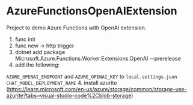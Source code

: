 # AzureFunctionsOpenAIExtension
Project to demo Azure Functions with OpenAI extension.

1. func init
2. func new -> http trigger
3. dotnet add package Microsoft.Azure.Functions.Worker.Extensions.OpenAI  --prerelease
4. add the following:

 `AZURE_OPENAI_ENDPOINT` and `AZURE_OPENAI_KEY` to `local.settings.json`
 `CHAT_MODEL_DEPLOYMENT_NAME`
4. install azurite (https://learn.microsoft.com/en-us/azure/storage/common/storage-use-azurite?tabs=visual-studio-code%2Cblob-storage)
